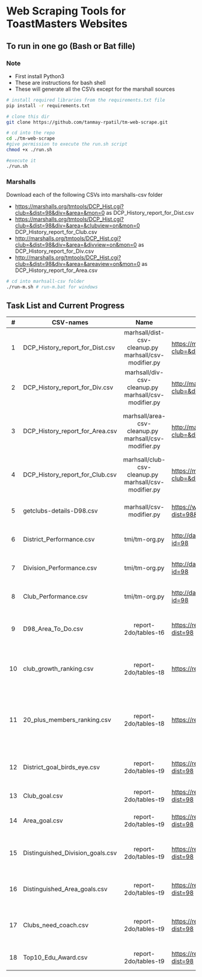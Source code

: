 # Web Scraping Tools for ToastMasters Websites

## To run in one go (Bash or Bat fille)

### Note

- First install Python3
- These are instructions for bash shell
- These will generate all the CSVs except for the marshall sources

```bash
# install required libraries from the requirements.txt file
pip install -r requirements.txt

# clone this dir
git clone https://github.com/tanmay-rpatil/tm-web-scrape.git

# cd into the repo
cd ./tm-web-scrape
#give permission to execute the run.sh script
chmod +x ./run.sh

#execute it 
./run.sh
```

### Marshalls

Download each of the following CSVs into marshalls-csv folder

- https://marshalls.org/tmtools/DCP_Hist.cgi?club=&dist=98&div=&area=&mon=0 as DCP_History_report_for_Dist.csv
- https://marshalls.org/tmtools/DCP_Hist.cgi?club=&dist=98&div=&area=&clubview=on&mon=0 DCP_History_report_for_Club.csv
- http://marshalls.org/tmtools/DCP_Hist.cgi?club=&dist=98&div=&area=&divview=on&mon=0 as DCP_History_report_for_Div.csv
- http://marshalls.org/tmtools/DCP_Hist.cgi?club=&dist=98&div=&area=&areaview=on&mon=0 as DCP_History_report_for_Area.csv

```bash
# cd into marhsall-csv folder
./run-m.sh # run-m.bat for windows

```

## Task List and Current Progress

| #   | CSV-names                        | Name                                                    | Link                                                                                  | Task                             | Notes                                                                     |
|:---:| -------------------------------- |:-------------------------------------------------------:| ------------------------------------------------------------------------------------- |:--------------------------------:| ------------------------------------------------------------------------- |
| 1   | DCP_History_report_for_Dist.csv  | marhsall/dist-csv-cleanup.py   marhsall/csv-modifier.py | https://marshalls.org/tmtools/DCP_Hist.cgi?club=&dist=98&div=&area=&mon=0             | Clean csv, add date, link        | DCP , Club size, membership size  For  District                           |
| 2   | DCP_History_report_for_Div.csv   | marhsall/div-csv-cleanup.py   marhsall/csv-modifier.py  | http://marshalls.org/tmtools/DCP_Hist.cgi?club=&dist=98&div=&area=&divview=on&mon=0   | Clean csv, add date, link        | DCP , Club size, membership size  For    Division                         |
| 3   | DCP_History_report_for_Area.csv  | marhsall/area-csv-cleanup.py   marhsall/csv-modifier.py | http://marshalls.org/tmtools/DCP_Hist.cgi?club=&dist=98&div=&area=&areaview=on&mon=0  | Clean csv, add date, link        | DCP , Club size, membership size  For  District Division Area             |
| 4   | DCP_History_report_for_Club.csv  | marhsall/club-csv-cleanup.py   marhsall/csv-modifier.py | https://marshalls.org/tmtools/DCP_Hist.cgi?club=&dist=98&div=&area=&clubview=on&mon=0 | Clean csv, add date, link        | DCP etc at club level                                                     |
| 5   | getclubs-details-D98.csv         | marhsall/csv-modifier.py                                | https://www.marshalls.org/tmtools/getclubs.cgi?dist=98&Go=getclubs                    | Clean csv, add date, link        | club details , “find a club” like information                             |
| 6   | District_Performance.csv         | tmi/tm-org.py                                           | http://dashboards.toastmasters.org/District.aspx?id=98                                | Download csv,add date,link       | TI dashboard for district performance                                     |
| 7   | Division_Performance.csv         | tmi/tm-org.py                                           | http://dashboards.toastmasters.org/Division.aspx?id=98                                | Download csv,add date,link       | TI dashboard for Division and Area performance                            |
| 8   | Club_Performance.csv             | tmi/tm-org.py                                           | http://dashboards.toastmasters.org/Club.aspx?id=98                                    | Download csv,add date,link       | TI dashboard for Club performance                                         |
| 9   | D98_Area_To_Do.csv               | report-2do/tables-t6                                    | https://reports2.toastmasters.org/ToDo.cgi?dist=98                                    | Create csv with a mardown column | Distinguished Goals Needed for District 98 -- "To Do"                     |
| 10  | club_growth_ranking.csv          | report-2do/tables-t8                                    | https://reports2.toastmasters.org/PrezExt20.cgi                                       | Convert table to CSVs            | Districts with highest net club growth – Global Ranking                   |
| 11  | 20_plus_members_ranking.csv      | report-2do/tables-t8                                    | https://reports2.toastmasters.org/PrezExt20.cgi                                       | Convert table to CSVs            | Districts with highest percent of clubs with 20+ members – Global Ranking |
| 12  | District_goal_birds_eye.csv      | report-2do/tables-t9                                    | https://reports2.toastmasters.org/District.cgi?dist=98                                | Convert table to CSVs            | District summary -  Global Ranking                                        |
| 13  | Club_goal.csv                    | report-2do/tables-t9                                    | https://reports2.toastmasters.org/District.cgi?dist=98                                | Convert table to CSVs            | District summary -  for Clubs                                             |
| 14  | Area_goal.csv                    | report-2do/tables-t9                                    | https://reports2.toastmasters.org/District.cgi?dist=98                                | Convert table to CSVs            | District summary -  for Areas                                             |
| 15  | Distinguished_Division_goals.csv | report-2do/tables-t9                                    | https://reports2.toastmasters.org/District.cgi?dist=98                                | Convert table to CSVs            | District summary – Distinguished Division Goals                           |
| 16  | Distinguished_Area_goals.csv     | report-2do/tables-t9                                    | https://reports2.toastmasters.org/District.cgi?dist=98                                | Convert table to CSVs            | District summary – Distinguished Area Goals                               |
| 17  | Clubs_need_coach.csv             | report-2do/tables-t9                                    | https://reports2.toastmasters.org/District.cgi?dist=98                                | Convert table to CSVs            | District summary – Clubs that need coaches                                |
| 18  | Top10_Edu_Award.csv              | report-2do/tables-t9                                    | https://reports2.toastmasters.org/District.cgi?dist=98                                | Convert table to CSVs            | District summary –Top 10 clubs                                            |
